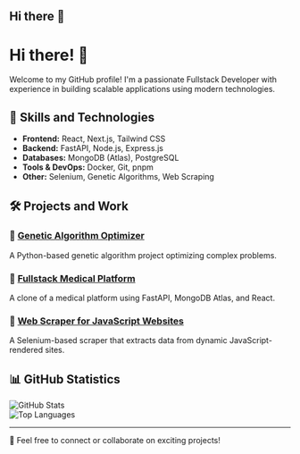 ## Hi there 👋

<!--
**aghogho-dev/aghogho-dev** is a ✨ _special_ ✨ repository because its `README.md` (this file) appears on your GitHub profile.

Here are some ideas to get you started:

- 🔭 I’m currently working on ...
- 🌱 I’m currently learning ...
- 👯 I’m looking to collaborate on ...
- 🤔 I’m looking for help with ...
- 💬 Ask me about ...
- 📫 How to reach me: ...
- 😄 Pronouns: ...
- ⚡ Fun fact: ...
-->

# Hi there! 👋

Welcome to my GitHub profile! I'm a passionate Fullstack Developer with experience in building scalable applications using modern technologies.

## 🚀 Skills and Technologies
- **Frontend:** React, Next.js, Tailwind CSS  
- **Backend:** FastAPI, Node.js, Express.js  
- **Databases:** MongoDB (Atlas), PostgreSQL  
- **Tools & DevOps:** Docker, Git, pnpm  
- **Other:** Selenium, Genetic Algorithms, Web Scraping  

## 🛠️ Projects and Work
### 🔹 [Genetic Algorithm Optimizer](https://github.com/your-username/genetic-algorithm)
A Python-based genetic algorithm project optimizing complex problems.

### 🔹 [Fullstack Medical Platform](https://github.com/your-username/billimd-clone)
A clone of a medical platform using FastAPI, MongoDB Atlas, and React.

### 🔹 [Web Scraper for JavaScript Websites](https://github.com/your-username/web-scraper)
A Selenium-based scraper that extracts data from dynamic JavaScript-rendered sites.

## 📊 GitHub Statistics
![GitHub Stats](https://github-readme-stats.vercel.app/api?username=your-username&show_icons=true&theme=radical)  
![Top Languages](https://github-readme-stats.vercel.app/api/top-langs/?username=your-username&layout=compact&theme=radical)

---

💬 Feel free to connect or collaborate on exciting projects!
